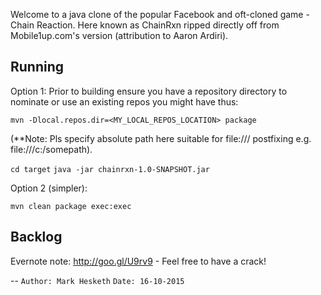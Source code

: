 Welcome to a java clone of the popular Facebook and oft-cloned game - Chain Reaction. Here known as ChainRxn ripped directly off from Mobile1up.com's version (attribution to Aaron Ardiri).


Running
-------

Option 1:
Prior to building ensure you have a repository directory to nominate or use an existing repos you might have thus:

```mvn -Dlocal.repos.dir=<MY_LOCAL_REPOS_LOCATION> package```

(**Note: Pls specify absolute path here suitable for file:/// postfixing e.g. file:///c:/somepath).

```cd target```
```java -jar chainrxn-1.0-SNAPSHOT.jar```

Option 2 (simpler): 

```mvn clean package exec:exec```

Backlog
-------

Evernote note: http://goo.gl/U9rv9 - Feel free to have a crack!

--
`Author: Mark Hesketh`
`Date: 16-10-2015`
